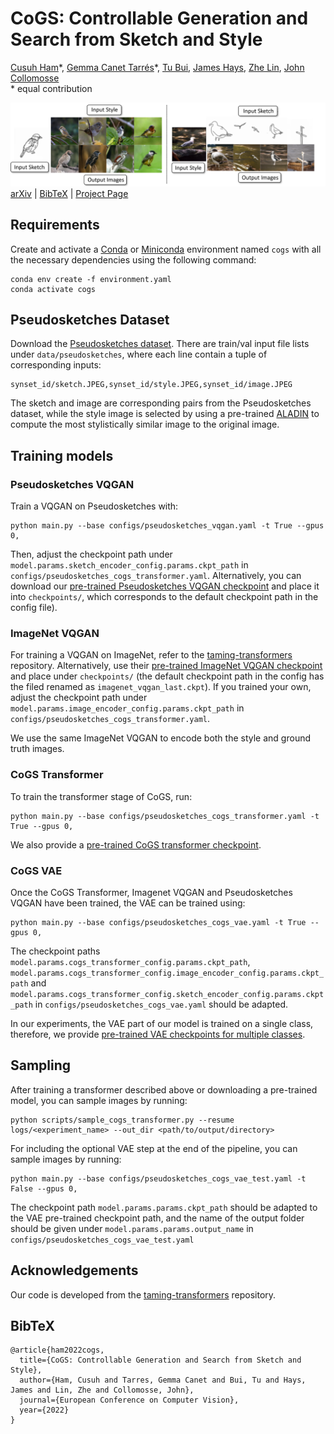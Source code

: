 # CoGS: Controllable Generation and Search from Sketch and Style

[Cusuh Ham](https://cusuh.github.io/)\*,
[Gemma Canet Tarrés](https://www.surrey.ac.uk/people/gemma-canet-tarres)\*,
[Tu Bui](https://tubui.github.io/),
[James Hays](https://faculty.cc.gatech.edu/~hays),
[Zhe Lin](https://sites.google.com/site/zhelin625/),
[John Collomosse](http://personal.ee.surrey.ac.uk/Personal/J.Collomosse/research.php)<br/>
\* equal contribution

![teaser](assets/teaser.png)
[arXiv](https://arxiv.org/abs/2203.09554) | [BibTeX](#bibtex) | [Project Page](https://cusuh.github.io/CoGS/)


## Requirements
Create and activate a [Conda](https://conda.io/) or [Miniconda](https://docs.conda.io/en/latest/miniconda.html) environment named `cogs` with all the necessary dependencies using the following command:

```
conda env create -f environment.yaml
conda activate cogs
```

## Pseudosketches Dataset

Download the [Pseudosketches dataset](). There are train/val input file lists under `data/pseudosketches`, where each line contain a tuple of corresponding inputs:
```
synset_id/sketch.JPEG,synset_id/style.JPEG,synset_id/image.JPEG
```
The sketch and image are corresponding pairs from the Pseudosketches dataset, while the style image is selected by using a pre-trained [ALADIN](https://openaccess.thecvf.com/content/ICCV2021/papers/Ruta_ALADIN_All_Layer_Adaptive_Instance_Normalization_for_Fine-Grained_Style_Similarity_ICCV_2021_paper.pdf) to compute the most stylistically similar image to the original image.


## Training models

### Pseudosketches VQGAN

Train a VQGAN on Pseudosketches with:
```
python main.py --base configs/pseudosketches_vqgan.yaml -t True --gpus 0,
```

Then, adjust the checkpoint path under `model.params.sketch_encoder_config.params.ckpt_path` in `configs/pseudosketches_cogs_transformer.yaml`. Alternatively, you can download our [pre-trained Pseudosketches VQGAN checkpoint]() and place it into `checkpoints/`, which corresponds to the default checkpoint path in the config file).

### ImageNet VQGAN

For training a VQGAN on ImageNet, refer to the [taming-transformers](https://github.com/CompVis/taming-transformers) repository. Alternatively, use their [pre-trained ImageNet VQGAN checkpoint](https://k00.fr/u0j2dtac) and place under `checkpoints/` (the default checkpoint path in the config has the filed renamed as `imagenet_vqgan_last.ckpt`). If you trained your own, adjust the checkpoint path under `model.params.image_encoder_config.params.ckpt_path` in
`configs/pseudosketches_cogs_transformer.yaml`.

We use the same ImageNet VQGAN to encode both the style and ground truth images.

### CoGS Transformer

To train the transformer stage of CoGS, run:
```
python main.py --base configs/pseudosketches_cogs_transformer.yaml -t True --gpus 0,
```

We also provide a [pre-trained CoGS transformer checkpoint]().

### CoGS VAE

Once the CoGS Transformer, Imagenet VQGAN and Pseudosketches VQGAN have been trained, the VAE can be trained using:
```
python main.py --base configs/pseudosketches_cogs_vae.yaml -t True --gpus 0,
```
The checkpoint paths `model.params.cogs_transformer_config.params.ckpt_path`, `model.params.cogs_transformer_config.image_encoder_config.params.ckpt_path` and `model.params.cogs_transformer_config.sketch_encoder_config.params.ckpt_path` in `configs/pseudosketches_cogs_vae.yaml` should be adapted.

In our experiments, the VAE part of our model is trained on a single class, therefore, we provide [pre-trained VAE checkpoints for multiple classes]().



## Sampling

After training a transformer described above or downloading a pre-trained model, you can sample images by running:
```
python scripts/sample_cogs_transformer.py --resume logs/<experiment_name> --out_dir <path/to/output/directory>
```

For including the optional VAE step at the end of the pipeline, you can sample images by running:

```
python main.py --base configs/pseudosketches_cogs_vae_test.yaml -t False --gpus 0,
```

The checkpoint path `model.params.params.ckpt_path` should be adapted to the VAE pre-trained checkpoint path, and the name of the output folder should be given under `model.params.params.output_name` in `configs/pseudosketches_cogs_vae_test.yaml`



## Acknowledgements
Our code is developed from the [taming-transformers](https://github.com/CompVis/taming-transformers) repository.

## BibTeX

```
@article{ham2022cogs,
  title={CoGS: Controllable Generation and Search from Sketch and Style},
  author={Ham, Cusuh and Tarres, Gemma Canet and Bui, Tu and Hays, James and Lin, Zhe and Collomosse, John},
  journal={European Conference on Computer Vision},
  year={2022}
}
```
